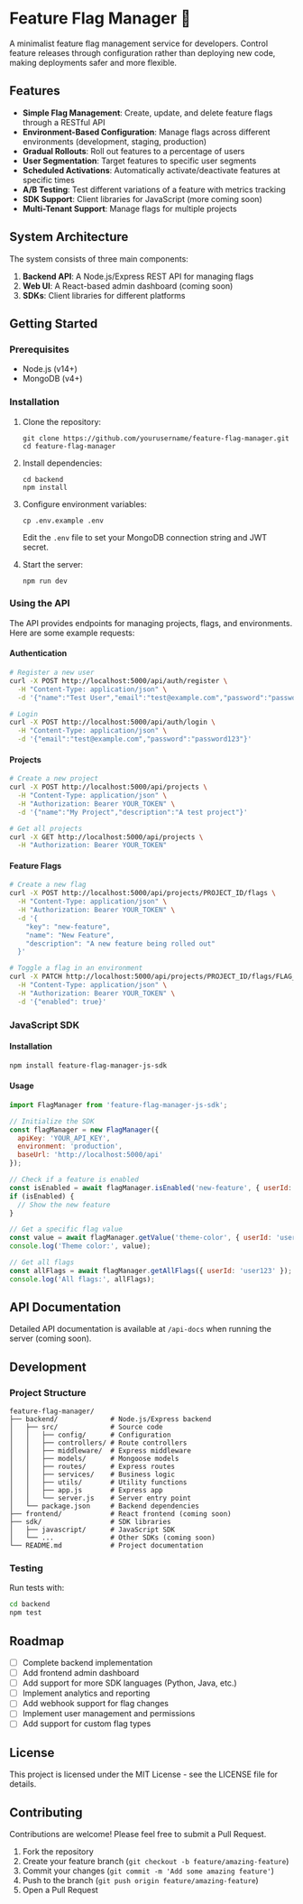 # Feature Flag Manager 🐎

A minimalist feature flag management service for developers. Control feature releases through configuration rather than deploying new code, making deployments safer and more flexible.

## Features

- **Simple Flag Management**: Create, update, and delete feature flags through a RESTful API
- **Environment-Based Configuration**: Manage flags across different environments (development, staging, production)
- **Gradual Rollouts**: Roll out features to a percentage of users
- **User Segmentation**: Target features to specific user segments
- **Scheduled Activations**: Automatically activate/deactivate features at specific times
- **A/B Testing**: Test different variations of a feature with metrics tracking
- **SDK Support**: Client libraries for JavaScript (more coming soon)
- **Multi-Tenant Support**: Manage flags for multiple projects

## System Architecture

The system consists of three main components:

1. **Backend API**: A Node.js/Express REST API for managing flags
2. **Web UI**: A React-based admin dashboard (coming soon)
3. **SDKs**: Client libraries for different platforms

## Getting Started

### Prerequisites

- Node.js (v14+)
- MongoDB (v4+)

### Installation

1. Clone the repository:
   ```
   git clone https://github.com/yourusername/feature-flag-manager.git
   cd feature-flag-manager
   ```

2. Install dependencies:
   ```
   cd backend
   npm install
   ```

3. Configure environment variables:
   ```
   cp .env.example .env
   ```
   Edit the `.env` file to set your MongoDB connection string and JWT secret.

4. Start the server:
   ```
   npm run dev
   ```

### Using the API

The API provides endpoints for managing projects, flags, and environments. Here are some example requests:

#### Authentication

```bash
# Register a new user
curl -X POST http://localhost:5000/api/auth/register \
  -H "Content-Type: application/json" \
  -d '{"name":"Test User","email":"test@example.com","password":"password123"}'

# Login
curl -X POST http://localhost:5000/api/auth/login \
  -H "Content-Type: application/json" \
  -d '{"email":"test@example.com","password":"password123"}'
```

#### Projects

```bash
# Create a new project
curl -X POST http://localhost:5000/api/projects \
  -H "Content-Type: application/json" \
  -H "Authorization: Bearer YOUR_TOKEN" \
  -d '{"name":"My Project","description":"A test project"}'

# Get all projects
curl -X GET http://localhost:5000/api/projects \
  -H "Authorization: Bearer YOUR_TOKEN"
```

#### Feature Flags

```bash
# Create a new flag
curl -X POST http://localhost:5000/api/projects/PROJECT_ID/flags \
  -H "Content-Type: application/json" \
  -H "Authorization: Bearer YOUR_TOKEN" \
  -d '{
    "key": "new-feature",
    "name": "New Feature",
    "description": "A new feature being rolled out"
  }'

# Toggle a flag in an environment
curl -X PATCH http://localhost:5000/api/projects/PROJECT_ID/flags/FLAG_ID/environments/production/toggle \
  -H "Content-Type: application/json" \
  -H "Authorization: Bearer YOUR_TOKEN" \
  -d '{"enabled": true}'
```

### JavaScript SDK

#### Installation

```bash
npm install feature-flag-manager-js-sdk
```

#### Usage

```javascript
import FlagManager from 'feature-flag-manager-js-sdk';

// Initialize the SDK
const flagManager = new FlagManager({
  apiKey: 'YOUR_API_KEY',
  environment: 'production',
  baseUrl: 'http://localhost:5000/api'
});

// Check if a feature is enabled
const isEnabled = await flagManager.isEnabled('new-feature', { userId: 'user123' });
if (isEnabled) {
  // Show the new feature
}

// Get a specific flag value
const value = await flagManager.getValue('theme-color', { userId: 'user123' });
console.log('Theme color:', value);

// Get all flags
const allFlags = await flagManager.getAllFlags({ userId: 'user123' });
console.log('All flags:', allFlags);
```

## API Documentation

Detailed API documentation is available at `/api-docs` when running the server (coming soon).

## Development

### Project Structure

```
feature-flag-manager/
├── backend/             # Node.js/Express backend
│   ├── src/             # Source code
│   │   ├── config/      # Configuration
│   │   ├── controllers/ # Route controllers
│   │   ├── middleware/  # Express middleware
│   │   ├── models/      # Mongoose models
│   │   ├── routes/      # Express routes
│   │   ├── services/    # Business logic
│   │   ├── utils/       # Utility functions
│   │   ├── app.js       # Express app
│   │   └── server.js    # Server entry point
│   └── package.json     # Backend dependencies
├── frontend/            # React frontend (coming soon)
├── sdk/                 # SDK libraries
│   ├── javascript/      # JavaScript SDK
│   └── ...              # Other SDKs (coming soon)
└── README.md            # Project documentation
```

### Testing

Run tests with:

```bash
cd backend
npm test
```

## Roadmap

- [ ] Complete backend implementation
- [ ] Add frontend admin dashboard
- [ ] Add support for more SDK languages (Python, Java, etc.)
- [ ] Implement analytics and reporting
- [ ] Add webhook support for flag changes
- [ ] Implement user management and permissions
- [ ] Add support for custom flag types

## License

This project is licensed under the MIT License - see the LICENSE file for details.

## Contributing

Contributions are welcome! Please feel free to submit a Pull Request.

1. Fork the repository
2. Create your feature branch (`git checkout -b feature/amazing-feature`)
3. Commit your changes (`git commit -m 'Add some amazing feature'`)
4. Push to the branch (`git push origin feature/amazing-feature`)
5. Open a Pull Request